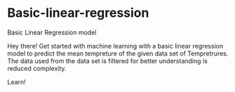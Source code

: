# Basic-linear-regression
Basic Linear Regression model 

Hey there!
Get started with machine learning with a basic linear regression model to predict
the mean tempreture of the given data set of Tempretrures.
The data used from the data set is filtered for better understanding is reduced complexity.

Learn!
